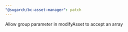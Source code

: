 ```yaml
---
"@sugarch/bc-asset-manager": patch
---
```


Allow group parameter in modifyAsset to accept an array
